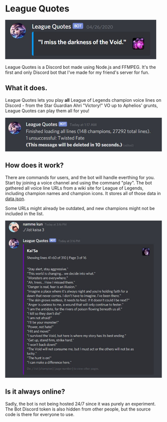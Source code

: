 # League Quotes

![Vel'Koz: I miss the darkness of the void.](./img/line-sample.jpg)

League Quotes is a Discord bot made using Node.js and FFMPEG. It's the first and only Discord bot that I've made for my friend's server for fun.

## What it does.

League Quotes lets you play **all** League of Legends champion voice lines on Discord - from the Star Guardian Ahri "Victory!" VO up to Aphelios' grunts, League Quotes can play them all for you!

![Finished loading all lines (148 champions, 27292 total lines).](./img/all-lines.jpg)

## How does it work?

There are commands for users, and the bot will handle everthing for you. Start by joining a voice channel and using the command "play".
The bot gathered all voice line URLs from a wiki site for League of Legends, including champion names and champion icons. It stores all of those data in [data.json](./data.json).

Some URLs might already be outdated, and new champions might not be included in the list.

![Kai'Sa's lines](./img/kaisa-lines.jpg)

## Is it always online?

Sadly, the bot is not being hosted 24/7 since it was purely an experiment. The Bot Discord token is also hidden from other people, but the source code is there for everyone to use.
